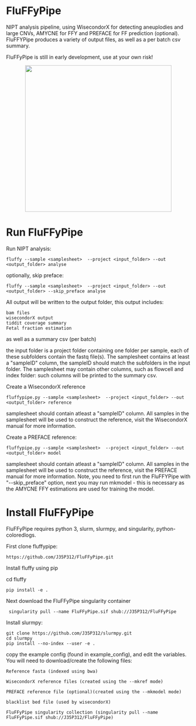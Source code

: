 # FluFFyPipe
NIPT analysis pipeline, using WisecondorX for detecting aneuplodies and large CNVs, AMYCNE for FFY and PREFACE for FF prediction (optional). FluFFYPipe produces a variety of output files, as well as a per batch csv summary.

FluFFyPipe is still in early development, use at your own risk!

<p align="center">
<img src="https://github.com/J35P312/FluFFyPipe/blob/master/logo/IMG_20200320_132001.jpg" width="400" height="400" >
</p>

# Run FluFFyPipe
Run NIPT analysis:

    fluffy --sample <samplesheet>  --project <input_folder> --out <output_folder> analyse
  
optionally, skip preface:

    fluffy --sample <samplesheet>  --project <input_folder> --out <output_folder> --skip_preface analyse

All output will be written to the output folder, this output includes:

    bam files
    wisecondorX output
    tiddit coverage summary
    Fetal fraction estimation

as well as a summary csv (per batch)

the input folder is a project folder containing one folder per sample, each of these subfolders contain the fastq file(s).
The samplesheet contains at least a "sampleID" column, the sampleID should match the subfolders in the input folder. The samplesheet may contain other columns, such as flowcell and index folder: such columns will be printed to the summary csv.

Create a WisecondorX reference 

    fluffypipe.py --sample <samplesheet>  --project <input_folder> --out <output_folder> reference
  
samplesheet should contain atleast a "sampleID" column. All samples in the samplesheet will be used to construct the reference, visit the WisecondorX manual for more information.

Create a PREFACE reference:

    fluffypipe.py --sample <samplesheet>  --project <input_folder> --out <output_folder> model
  
samplesheet should contain atleast a "sampleID" column. All samples in the samplesheet will be used to construct the reference, visit the PREFACE manual for more information. Note, you need to first run the FluFFYPipe with "--skip_preface" option, next you may run mkmodel - this is necessary as the AMYCNE FFY estimations are used for training the model.

# Install FluFFyPipe
FluFFyPipe requires python 3, slurm, slurmpy, and singularity, python-coloredlogs.

First clone fluffypipe:

    https://github.com/J35P312/FluFFyPipe.git

Install fluffy using pip

cd fluffy
	
	pip install -e .

Next download the FluFFyPipe singularity container

     singularity pull --name FluFFyPipe.sif shub://J35P312/FluFFyPipe
     

Install slurmpy:

	git clone https://github.com/J35P312/slurmpy.git
	cd slurmpy
	pip install --no-index --user -e .
    
copy the example config (found in example_config), and edit the variables.
You will need to download/create the following files:

	Reference fasta (indexed using bwa)

	WisecondorX reference files (created using the --mkref mode)

	PREFACE reference file (optional)(created using the --mkmodel mode)

	blacklist bed file (used by wisecondorX)

	FluFFyPipe singularity collection (singularity pull --name FluFFyPipe.sif shub://J35P312/FluFFyPipe)

